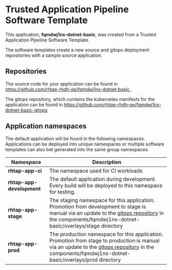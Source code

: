 # Trusted Application Pipeline Software Template

This application, **fqmdwj1nx-dotnet-basic**, was created from a Trusted Application Pipeline Software Template.

The software templates create a new source and gitops deployment repositories with a sample source application. 

## Repositories

The source code for your application can be found in [https://github.com/rhtap-rhdh-qe/fqmdwj1nx-dotnet-basic ](https://github.com/rhtap-rhdh-qe/fqmdwj1nx-dotnet-basic ).
 
The gitops repository, which contains the kubernetes manifests for the application can be found in 
[https://github.com/rhtap-rhdh-qe/fqmdwj1nx-dotnet-basic-gitops ](https://github.com/rhtap-rhdh-qe/fqmdwj1nx-dotnet-basic-gitops ) 

## Application namespaces 

The default application will be found in the following namespaces. Applications can be deployed into unique namespaces or multiple software templates can also bet generated into the same group namespaces.  

|  Namespace   |  Description   |  
| -------- | -------- |
| **rhtap-app-ci** | The namespace used for CI workloads |
| **rhtap-app-development** | The default application during development. Every build will be deployed to this namespace for testing. |
| **rhtap-app-stage** | The staging namespace for this application. Promotion from development to stage is manual via an update to the [gitops repository](https://github.com/rhtap-rhdh-qe/fqmdwj1nx-dotnet-basic-gitops ) in the components/fqmdwj1nx-dotnet-basic/overlays/stage directory |
| **rhtap-app-prod** | The production namespace for this application. Promotion from stage to production is manual via an update to the [gitops repository](https://github.com/rhtap-rhdh-qe/fqmdwj1nx-dotnet-basic-gitops ) in the components/fqmdwj1nx-dotnet-basic/overlays/prod directory |